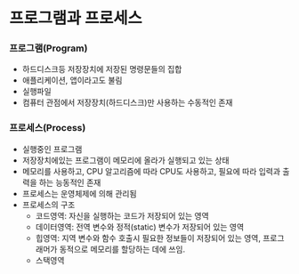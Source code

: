 # 프로그램과 프로세스

### 프로그램(Program)
 - 하드디스크등 저장장치에 저장된 명령문들의 집합
 - 애플리케이션, 앱이라고도 불림
 - 실행파일
 - 컴퓨터 관점에서 저장장치(하드디스크)만 사용하는 수동적인 존재

### 프로세스(Process)
 - 실행중인 프로그램
 - 저장장치에있는 프로그램이 메모리에 올라가 실행되고 있는 상태
 - 메모리를 사용하고, CPU 알고리즘에 따라 CPU도 사용하고, 필요에 따라 입력과 출력을 하는 능동적인 존재
 - 프로세스는 운영체제에 의해 관리됨
- 프로세스의 구조
    - 코드영역: 자신을 실행하는 코드가 저장되어 있는 영역
    - 데이터영역: 전역 변수와 정적(static) 변수가 저장되어 있는 영역
    - 힙영역: 지역 변수와 함수 호출시 필요한 정보들이 저장되어 있는 영역, 프로그래머가 동적으로 메모리를 할당하는 데에 쓰임.
    - 스택영역